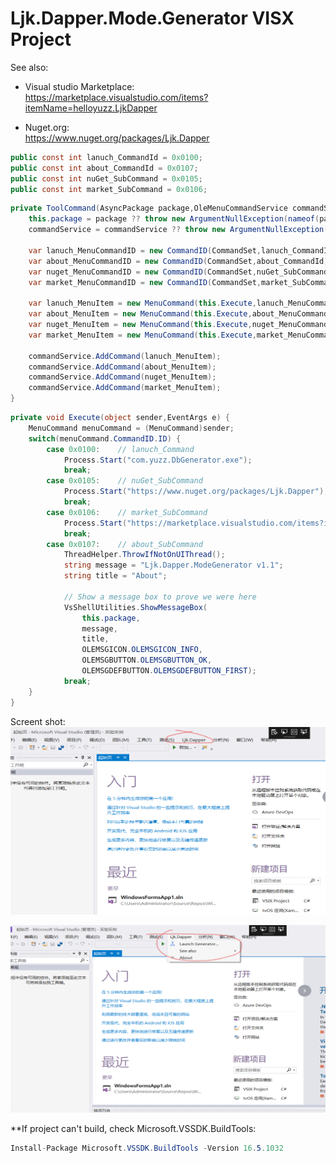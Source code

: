 # Ljk.Dapper.Mode.Generator VISX Project

See also:  
* Visual studio Marketplace:  
https://marketplace.visualstudio.com/items?itemName=helloyuzz.LjkDapper

* Nuget.org:  
https://www.nuget.org/packages/Ljk.Dapper

```csharp
public const int lanuch_CommandId = 0x0100;
public const int about_CommandId = 0x0107;
public const int nuGet_SubCommand = 0x0105;
public const int market_SubCommand = 0x0106;
```

```csharp
private ToolCommand(AsyncPackage package,OleMenuCommandService commandService) {
    this.package = package ?? throw new ArgumentNullException(nameof(package));
    commandService = commandService ?? throw new ArgumentNullException(nameof(commandService));

    var lanuch_MenuCommandID = new CommandID(CommandSet,lanuch_CommandId);
    var about_MenuCommandID = new CommandID(CommandSet,about_CommandId);
    var nuget_MenuCommandID = new CommandID(CommandSet,nuGet_SubCommand);
    var market_MenuCommandID = new CommandID(CommandSet,market_SubCommand);

    var lanuch_MenuItem = new MenuCommand(this.Execute,lanuch_MenuCommandID);
    var about_MenuItem = new MenuCommand(this.Execute,about_MenuCommandID);
    var nuget_MenuItem = new MenuCommand(this.Execute,nuget_MenuCommandID);
    var market_MenuItem = new MenuCommand(this.Execute,market_MenuCommandID);

    commandService.AddCommand(lanuch_MenuItem);
    commandService.AddCommand(about_MenuItem);
    commandService.AddCommand(nuget_MenuItem);
    commandService.AddCommand(market_MenuItem);
}
```

```csharp
private void Execute(object sender,EventArgs e) {
    MenuCommand menuCommand = (MenuCommand)sender;
    switch(menuCommand.CommandID.ID) {
        case 0x0100:    // lanuch_Command
            Process.Start("com.yuzz.DbGenerator.exe");
            break;
        case 0x0105:    // nuGet_SubCommand
            Process.Start("https://www.nuget.org/packages/Ljk.Dapper");
            break;
        case 0x0106:    // market_SubCommand
            Process.Start("https://marketplace.visualstudio.com/items?itemName=helloyuzz.LjkDapper");
            break;
        case 0x0107:    // about_SubCommand
            ThreadHelper.ThrowIfNotOnUIThread();                    
            string message = "Ljk.Dapper.ModeGenerator v1.1";
            string title = "About";

            // Show a message box to prove we were here
            VsShellUtilities.ShowMessageBox(
                this.package,
                message,
                title,
                OLEMSGICON.OLEMSGICON_INFO,
                OLEMSGBUTTON.OLEMSGBUTTON_OK,
                OLEMSGDEFBUTTON.OLEMSGDEFBUTTON_FIRST);
            break;
    }
}
```
Screent shot:  
<img src="https://github.com/helloyuzz/Ljk.Dapper.Mode.Generator/blob/master/Ljk.Dapper.Mode.Generator/Screenshot/pic1.png" width="600px" height="300px">

<img src="https://github.com/helloyuzz/Ljk.Dapper.Mode.Generator/blob/master/Ljk.Dapper.Mode.Generator/Screenshot/pic2.png" width="600px" height="300px">


**If project can't build, check Microsoft.VSSDK.BuildTools:
```csharp
Install-Package Microsoft.VSSDK.BuildTools -Version 16.5.1032
```
